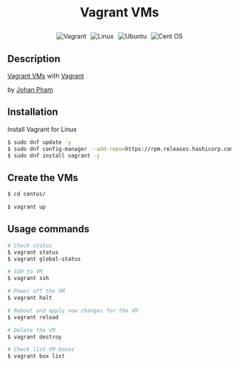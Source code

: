 # <p style="text-align: center">Vagrant VMs</p>

<div style="display: flex; justify-content: center; flex-wrap: wrap; gap: 10px; text-align: center;">

  <img src="https://img.shields.io/badge/vagrant-%231563FF.svg?style=for-the-badge&logo=vagrant&logoColor=white" alt="Vagrant" />
  <img src="https://img.shields.io/badge/Linux-FCC624?style=for-the-badge&logo=linux&logoColor=black" alt="Linux" />
  <img src="https://img.shields.io/badge/Ubuntu-E95420?style=for-the-badge&logo=ubuntu&logoColor=white" alt="Ubuntu" />
  <img src="https://img.shields.io/badge/cent%20os-002260?style=for-the-badge&logo=centos&logoColor=F0F0F0" alt="Cent OS" />

</div>

## Description

[Vagrant VMs](https://github.com/johanpham2711/vagrant-vms) with [Vagrant](https://developer.hashicorp.com/vagrant/)

by [Johan Pham](https://github.com/johanpham2711)

## Installation

Install Vagrant for Linux

```bash
$ sudo dnf update -y
$ sudo dnf config-manager --add-repo=https://rpm.releases.hashicorp.com/RHEL/hashicorp.repo
$ sudo dnf install vagrant -y
```

## Create the VMs

```bash
$ cd centos/

$ vagrant up
```

## Usage commands

```bash
# Check status
$ vagrant status
$ vagrant global-status

# SSH to VM
$ vagrant ssh

# Power off the VM
$ vagrant halt

# Reboot and apply new changes for the VM
$ vagrant reload

# Delete the VM
$ vagrant destroy

# Check list VM boxes
$ vagrant box list
```

